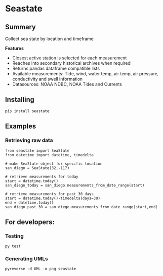 # Seastate

## Summary
Collect sea state by location and timeframe

**Features**
- Closest active station is selected for each measurement
- Reaches into secondary historical archives when required
- Returns pandas dataframe compatible lists
- Available measurements: Tide, wind, water temp, air temp, air pressure, conductivity and swell information
- Datasources: NOAA NDBC, NOAA Tides and Currents

## Installing
`pip install seastate`

## Examples
### Retrieving raw data
```
from seastate import SeaState
from datetime import datetime, timedelta

# make SeaState object for specific location
san_diego = SeaState(32,-117)

# retrieve measurements for today
start = datetime.today()
san_diego_today = san_diego.measurements_from_date_range(start)

# retrieve measurements for past 30 days
start = datetime.today()-timedelta(days=30)
end = datetime.today()
san_diego_past_30 = san_diego.measurements_from_date_range(start,end)

```

## For developers:
### Testing
`py test`

### Generating UMLs
`pyreverse -d UML -o png seastate`